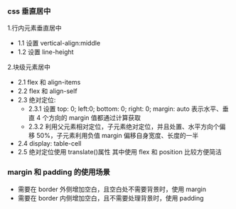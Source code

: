 ### css 垂直居中

1.行内元素垂直居中

-   1.1 设置 vertical-align:middle
-   1.2 设置 line-height

2.块级元素居中

-   2.1 flex 和 align-items
-   2.2 flex 和 align-self
-   2.3 绝对定位:
    -   2.3.1 设置 top: 0; left:0; bottom: 0; right: 0; margin: auto 表示水平、垂直 4 个方向的 margin 值都通过计算获取
    -   2.3.2 利用父元素相对定位，子元素绝对定位，并且处置、水平方向个偏移 50%，子元素利用负值 margin 偏移自身宽度、长度的一半
-   2.4 display: table-cell
-   2.5 绝对定位使用 translate()属性
    其中使用 flex 和 position 比较方便简洁

### margin 和 padding 的使用场景

-   需要在 border 外侧增加空白，且空白处不需要背景时，使用 margin
-   需要在 border 内侧增加空白，且不需要处理背景时，使用 padding
